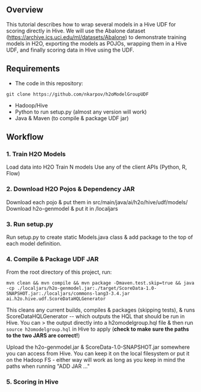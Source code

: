 ## Overview

This tutorial describes how to wrap several models in a Hive UDF for scoring directly in Hive. We will use the Abalone dataset (https://archive.ics.uci.edu/ml/datasets/Abalone) to demonstrate training models in H2O, exporting the models as POJOs, wrapping them in a Hive UDF, and finally scoring data in Hive using the UDF.

## Requirements

- The code in this repository:
```
git clone https://github.com/nkarpov/h2oModelGroupUDF
```
- Hadoop/Hive
- Python to run setup.py (almost any version will work)
- Java & Maven (to compile & package UDF jar)

## Workflow

### 1. Train H2O Models
Load data into H2O
Train N models
Use any of the client APIs (Python, R, Flow)

### 2. Download H2O Pojos & Dependency JAR
Download each pojo & put them in src/main/java/ai/h2o/hive/udf/models/
Download h2o-genmodel & put it in /localjars

### 3. Run setup.py
Run setup.py to create static Models.java class & add package to the top of each model definition.

### 4. Compile & Package UDF JAR
From the root directory of this project, run:
```
mvn clean && mvn compile && mvn package -Dmaven.test.skip=true && java -cp ./localjars/h2o-genmodel.jar:./target/ScoreData-1.0-SNAPSHOT.jar:./localjars/commons-lang3-3.4.jar ai.h2o.hive.udf.ScoreDataHQLGenerator
```
This cleans any current builds, compiles & packages (skipping tests), & runs ScoreDataHQLGenerator -- which outputs the HQL that should be run in Hive. You can > the output directly into a h2omodelgroup.hql file & then run `source h2omodelgroup.hql` in Hive to apply (**check to make sure the paths to the two JARS are correct!**)

Upload the h2o-genmodel.jar & ScoreData-1.0-SNAPSHOT.jar somewhere you can access from Hive. You can keep it on the local filesystem or put it on the Hadoop FS - either way will work as long as you keep in mind the paths when running "ADD JAR ..."

### 5. Scoring in Hive


